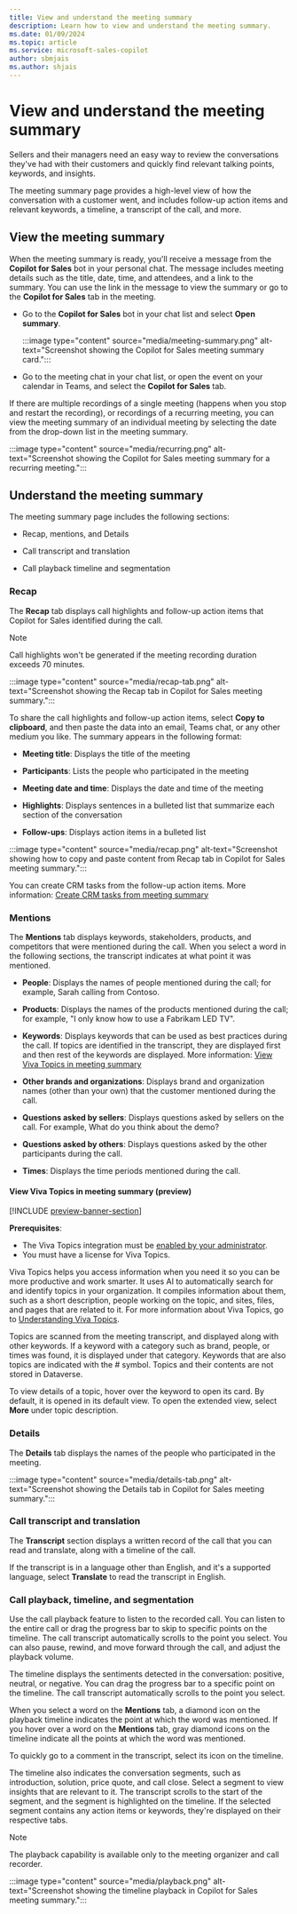 ```yaml
---
title: View and understand the meeting summary
description: Learn how to view and understand the meeting summary.
ms.date: 01/09/2024
ms.topic: article
ms.service: microsoft-sales-copilot
author: sbmjais
ms.author: shjais
---
```


# View and understand the meeting summary

Sellers and their managers need an easy way to review the conversations they've had with their customers and quickly find relevant talking points, keywords, and insights.

The meeting summary page provides a high-level view of how the conversation with a customer went, and includes follow-up action items and relevant keywords, a timeline, a transcript of the call, and more.

## View the meeting summary

When the meeting summary is ready, you'll receive a message from the **Copilot for Sales** bot in your personal chat. The message includes meeting details such as the title, date, time, and attendees, and a link to the summary. You can use the link in the message to view the summary or go to the **Copilot for Sales** tab in the meeting.

- Go to the **Copilot for Sales** bot in your chat list and select **Open summary**.

  :::image type="content" source="media/meeting-summary.png" alt-text="Screenshot showing the Copilot for Sales meeting summary card.":::

- Go to the meeting chat in your chat list, or open the event on your calendar in Teams, and select the **Copilot for Sales** tab.

If there are multiple recordings of a single meeting (happens when you stop and restart the recording), or recordings of a recurring meeting, you can view the meeting summary of an individual meeting by selecting the date from the drop-down list in the meeting summary.

:::image type="content" source="media/recurring.png" alt-text="Screenshot showing the Copilot for Sales meeting summary for a recurring meeting.":::

## Understand the meeting summary

The meeting summary page includes the following sections:

- Recap, mentions, and Details

- Call transcript and translation

- Call playback timeline and segmentation

### Recap

The **Recap** tab displays call highlights and follow-up action items that Copilot for Sales identified during the call.

> [!NOTE]
> Call highlights won't be generated if the meeting recording duration exceeds 70 minutes.

:::image type="content" source="media/recap-tab.png" alt-text="Screenshot showing the Recap tab in Copilot for Sales meeting summary.":::

To share the call highlights and follow-up action items, select **Copy to clipboard**, and then paste the data into an email, Teams chat, or any other medium you like. The summary appears in the following format:

- **Meeting title**: Displays the title of the meeting

- **Participants**: Lists the people who participated in the meeting

- **Meeting date and time**: Displays the date and time of the meeting

- **Highlights**: Displays sentences in a bulleted list that summarize each section of the conversation

- **Follow-ups**: Displays action items in a bulleted list

:::image type="content" source="media/recap.png" alt-text="Screenshot showing how to copy and paste content from Recap tab in Copilot for Sales meeting summary.":::

You can create CRM tasks from the follow-up action items. More information: [Create CRM tasks from meeting summary](create-crm-tasks-meeting-summary.md)

### Mentions

The **Mentions** tab displays keywords, stakeholders, products, and competitors that were mentioned during the call. When you select a word in the following sections, the transcript indicates at what point it was mentioned.

- **People**: Displays the names of people mentioned during the call; for example, Sarah calling from Contoso.

- **Products**: Displays the names of the products mentioned during the call; for example, "I only know how to use a Fabrikam LED TV".

- **Keywords**: Displays keywords that can be used as best practices during the call. If topics are identified in the transcript, they are displayed first and then rest of the keywords are displayed. More information: [View Viva Topics in meeting summary](#view-viva-topics-in-meeting-summary-preview)

- **Other brands and organizations**: Displays brand and organization names (other than your own) that the customer mentioned during the call.

- **Questions asked by sellers**: Displays questions asked by sellers on the call. For example, What do you think about the demo?

- **Questions asked by others**: Displays questions asked by the other participants during the call.

- **Times**: Displays the time periods mentioned during the call.

#### View Viva Topics in meeting summary (preview)

[!INCLUDE [preview-banner-section](includes/preview-banner-section.md)]

**Prerequisites**: 

- The Viva Topics integration must be [enabled by your administrator](use-extensions.md#integrate-with-viva-topics). 
- You must have a license for Viva Topics.

Viva Topics helps you access information when you need it so you can be more productive and work smarter. It uses AI to automatically search for and identify topics in your organization. It compiles information about them, such as a short description, people working on the topic, and sites, files, and pages that are related to it. For more information about Viva Topics, go to [Understanding Viva Topics](https://support.microsoft.com/office/understanding-viva-topics-5bef3020-2679-4045-81cb-bcbc37218332).

Topics are scanned from the meeting transcript, and displayed along with other keywords. If a keyword with a category such as brand, people, or times was found, it is displayed under that category. Keywords that are also topics are indicated with the # symbol. Topics and their contents are not stored in Dataverse.

To view details of a topic, hover over the keyword to open its card. By default, it is opened in its default view. To open the extended view, select **More** under topic description.



### Details

The **Details** tab displays the names of the people who participated in the meeting.

:::image type="content" source="media/details-tab.png" alt-text="Screenshot showing the Details tab in Copilot for Sales meeting summary.":::

### Call transcript and translation

The **Transcript** section displays a written record of the call that you can read and translate, along with a timeline of the call.

If the transcript is in a language other than English, and it's a supported language, select **Translate** to read the transcript in English.

### Call playback, timeline, and segmentation

Use the call playback feature to listen to the recorded call. You can listen to the entire call or drag the progress bar to skip to specific points on the timeline. The call transcript automatically scrolls to the point you select. You can also pause, rewind, and move forward through the call, and adjust the playback volume.

The timeline displays the sentiments detected in the conversation: positive, neutral, or negative. You can drag the progress bar to a specific point on the timeline. The call transcript automatically scrolls to the point you select.

When you select a word on the **Mentions** tab, a diamond icon on the playback timeline indicates the point at which the word was mentioned. If you hover over a word on the **Mentions** tab, gray diamond icons on the timeline indicate all the points at which the word was mentioned.

To quickly go to a comment in the transcript, select its icon on the timeline.

The timeline also indicates the conversation segments, such as introduction, solution, price quote, and call close. Select a segment to view insights that are relevant to it. The transcript scrolls to the start of the segment, and the segment is highlighted on the timeline. If the selected segment contains any action items or keywords, they're displayed on their respective tabs.

> [!NOTE]
> The playback capability is available only to the meeting organizer and call recorder.

:::image type="content" source="media/playback.png" alt-text="Screenshot showing the timeline playback in Copilot for Sales meeting summary.":::
